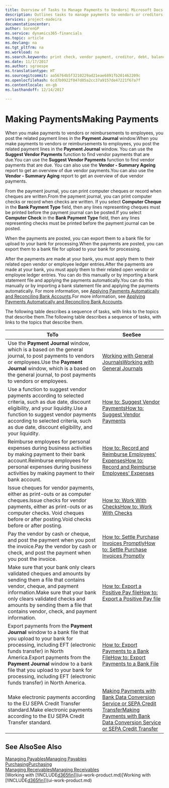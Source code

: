 ```yaml
---
title: Overview of Tasks to Manage Payments to Vendors| Microsoft Docs
description: Outlines tasks to manage payments to vendors or creditors, including posting payment lines and getting an overview of the balance due.
services: project-madeira
documentationcenter: 
author: SorenGP
ms.service: dynamics365-financials
ms.topic: article
ms.devlang: na
ms.tgt_pltfrm: na
ms.workload: na
ms.search.keywords: print check, vendor payment, creditor, debt, balance due, AP
ms.date: 11/17/2017
ms.author: sgroespe
ms.translationtype: HT
ms.sourcegitcommit: aa56764b5f3210229ad21eae6891fb201462209c
ms.openlocfilehash: 6cd7b9922f047d05a2cc37a9157de47221f67a7f
ms.contentlocale: en-gb
ms.lasthandoff: 12/14/2017

---
```

# <a name="making-payments"></a><span data-ttu-id="fa210-103">Making Payments</span><span class="sxs-lookup"><span data-stu-id="fa210-103">Making Payments</span></span>
<span data-ttu-id="fa210-104">When you make payments to vendors or reimbursements to employees, you post the related payment lines in the **Payment Journal** window.</span><span class="sxs-lookup"><span data-stu-id="fa210-104">When you make payments to vendors or reimbursements to employees, you post the related payment lines in the **Payment Journal** window.</span></span> <span data-ttu-id="fa210-105">You can use the **Suggest Vendor Payments** function to find vendor payments that are due.</span><span class="sxs-lookup"><span data-stu-id="fa210-105">You can use the **Suggest Vendor Payments** function to find vendor payments that are due.</span></span> <span data-ttu-id="fa210-106">You can also use the **Vendor - Summary Ageing** report to get an overview of due vendor payments.</span><span class="sxs-lookup"><span data-stu-id="fa210-106">You can also use the **Vendor - Summary Aging** report to get an overview of due vendor payments.</span></span>

<span data-ttu-id="fa210-107">From the payment journal, you can print computer cheques or record when cheques are written.</span><span class="sxs-lookup"><span data-stu-id="fa210-107">From the payment journal, you can print computer checks or record when checks are written.</span></span> <span data-ttu-id="fa210-108">If you select **Computer Cheque** in the **Bank Payment Type** field, then any lines representing cheques must be printed before the payment journal can be posted.</span><span class="sxs-lookup"><span data-stu-id="fa210-108">If you select **Computer Check** in the **Bank Payment Type** field, then any lines representing checks must be printed before the payment journal can be posted.</span></span>

<span data-ttu-id="fa210-109">When the payments are posted, you can export them to a bank file for upload to your bank for processing.</span><span class="sxs-lookup"><span data-stu-id="fa210-109">When the payments are posted, you can export them to a bank file for upload to your bank for processing.</span></span>

<span data-ttu-id="fa210-110">After the payments are made at your bank, you must apply them to their related open vendor or employee ledger entries.</span><span class="sxs-lookup"><span data-stu-id="fa210-110">After the payments are made at your bank, you must apply them to their related open vendor or employee ledger entries.</span></span> <span data-ttu-id="fa210-111">You can do this manually or by importing a bank statement file and applying the payments automatically.</span><span class="sxs-lookup"><span data-stu-id="fa210-111">You can do this manually or by importing a bank statement file and applying the payments automatically.</span></span> <span data-ttu-id="fa210-112">For more information, see [Applying Payments Automatically and Reconciling Bank Accounts](receivables-apply-payments-auto-reconcile-bank-accounts.md).</span><span class="sxs-lookup"><span data-stu-id="fa210-112">For more information, see [Applying Payments Automatically and Reconciling Bank Accounts](receivables-apply-payments-auto-reconcile-bank-accounts.md).</span></span>

<span data-ttu-id="fa210-113">The following table describes a sequence of tasks, with links to the topics that describe them.</span><span class="sxs-lookup"><span data-stu-id="fa210-113">The following table describes a sequence of tasks, with links to the topics that describe them.</span></span>

| <span data-ttu-id="fa210-114">To</span><span class="sxs-lookup"><span data-stu-id="fa210-114">To</span></span> | <span data-ttu-id="fa210-115">See</span><span class="sxs-lookup"><span data-stu-id="fa210-115">See</span></span> |
| --- | --- |
|<span data-ttu-id="fa210-116">Use the **Payment Journal** window, which is a based on the general journal, to post payments to vendors or employees.</span><span class="sxs-lookup"><span data-stu-id="fa210-116">Use the **Payment Journal** window, which is a based on the general journal, to post payments to vendors or employees.</span></span>|[<span data-ttu-id="fa210-117">Working with General Journals</span><span class="sxs-lookup"><span data-stu-id="fa210-117">Working with General Journals</span></span>](ui-work-general-journals.md)|
| <span data-ttu-id="fa210-118">Use a function to suggest vendor payments according to selected criteria, such as due date, discount eligibility, and your liquidity.</span><span class="sxs-lookup"><span data-stu-id="fa210-118">Use a function to suggest vendor payments according to selected criteria, such as due date, discount eligibility, and your liquidity.</span></span> |[<span data-ttu-id="fa210-119">How to: Suggest Vendor Payments</span><span class="sxs-lookup"><span data-stu-id="fa210-119">How to: Suggest Vendor Payments</span></span>](payables-how-suggest-vendor-payments.md) |
|<span data-ttu-id="fa210-120">Reimburse employees for personal expenses during business activities by making payment to their bank account.</span><span class="sxs-lookup"><span data-stu-id="fa210-120">Reimburse employees for personal expenses during business activities by making payment to their bank account.</span></span>|[<span data-ttu-id="fa210-121">How to: Record and Reimburse Employees' Expenses</span><span class="sxs-lookup"><span data-stu-id="fa210-121">How to: Record and Reimburse Employees' Expenses</span></span>](finance-how-record-reimburse-employee-expenses.md)|
| <span data-ttu-id="fa210-122">Issue cheques for vendor payments, either as print-outs or as computer cheques.</span><span class="sxs-lookup"><span data-stu-id="fa210-122">Issue checks for vendor payments, either as print-outs or as computer checks.</span></span> <span data-ttu-id="fa210-123">Void cheques before or after posting.</span><span class="sxs-lookup"><span data-stu-id="fa210-123">Void checks before or after posting.</span></span> |[<span data-ttu-id="fa210-124">How to: Work With Checks</span><span class="sxs-lookup"><span data-stu-id="fa210-124">How to: Work With Checks</span></span>](payables-how-work-checks.md) |
| <span data-ttu-id="fa210-125">Pay the vendor by cash or cheque, and post the payment when you post the invoice.</span><span class="sxs-lookup"><span data-stu-id="fa210-125">Pay the vendor by cash or check, and post the payment when you post the invoice.</span></span> |[<span data-ttu-id="fa210-126">How to: Settle Purchase Invoices Promptly</span><span class="sxs-lookup"><span data-stu-id="fa210-126">How to: Settle Purchase Invoices Promptly</span></span>](finance-how-to-settle-purchase-invoices-promptly.md) |
| <span data-ttu-id="fa210-127">Make sure that your bank only clears validated cheques and amounts by sending them a file that contains vendor, cheque, and payment information.</span><span class="sxs-lookup"><span data-stu-id="fa210-127">Make sure that your bank only clears validated checks and amounts by sending them a file that contains vendor, check, and payment information.</span></span> |[<span data-ttu-id="fa210-128">How to: Export a Positive Pay file</span><span class="sxs-lookup"><span data-stu-id="fa210-128">How to: Export a Positive Pay file</span></span>](finance-how-positive-pay.md) |
|<span data-ttu-id="fa210-129">Export payments from the **Payment Journal** window to a bank file that you upload to your bank for processing, including EFT (electronic funds transfer) in North America.</span><span class="sxs-lookup"><span data-stu-id="fa210-129">Export payments from the **Payment Journal** window to a bank file that you upload to your bank for processing, including EFT (electronic funds transfer) in North America.</span></span> |[<span data-ttu-id="fa210-130">How to: Export Payments to a Bank File</span><span class="sxs-lookup"><span data-stu-id="fa210-130">How to: Export Payments to a Bank File</span></span>](payables-how-export-payments-bank-file.md)|
|<span data-ttu-id="fa210-131">Make electronic payments according to the EU SEPA Credit Transfer standard.</span><span class="sxs-lookup"><span data-stu-id="fa210-131">Make electronic payments according to the EU SEPA Credit Transfer standard.</span></span>|[<span data-ttu-id="fa210-132">Making Payments with Bank Data Conversion Service or SEPA Credit Transfer</span><span class="sxs-lookup"><span data-stu-id="fa210-132">Making Payments with Bank Data Conversion Service or SEPA Credit Transfer</span></span>](finance-make-payments-with-bank-data-conversion-service-or-sepa-credit-transfer.md)|    

## <a name="see-also"></a><span data-ttu-id="fa210-133">See Also</span><span class="sxs-lookup"><span data-stu-id="fa210-133">See Also</span></span>
[<span data-ttu-id="fa210-134">Managing Payables</span><span class="sxs-lookup"><span data-stu-id="fa210-134">Managing Payables</span></span>](payables-manage-payables.md)  
[<span data-ttu-id="fa210-135">Purchasing</span><span class="sxs-lookup"><span data-stu-id="fa210-135">Purchasing</span></span>](purchasing-manage-purchasing.md)  
[<span data-ttu-id="fa210-136">Managing Receivables</span><span class="sxs-lookup"><span data-stu-id="fa210-136">Managing Receivables</span></span>](receivables-manage-receivables.md)  
<span data-ttu-id="fa210-137">[Working with [!INCLUDE[d365fin](includes/d365fin_md.md)]](ui-work-product.md)</span><span class="sxs-lookup"><span data-stu-id="fa210-137">[Working with [!INCLUDE[d365fin](includes/d365fin_md.md)]](ui-work-product.md)</span></span>  

